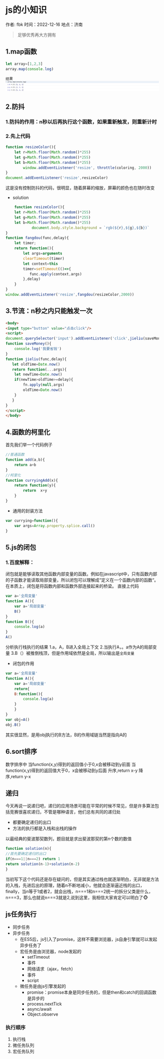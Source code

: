 # js的小知识
作者: fbk
时间：2022-12-16
地点：济南
>足够优秀再大方拥有


## 1.map函数
```js
let array=[1,2,3]
array.map(console.log)
```

`结果`
![](../img/2022-12-16/map结果.png)

## 2.防抖
### 1.防抖的作用：n秒以后再执行这个函数，如果重新触发，则重新计时
### 2.先上代码
```js
function resizeColor(){
    let r=Math.floor(Math.random()*255)
    let g=Math.floor(Math.random()*255)
    let b=Math.floor(Math.random()*255)
        window.addEventListener('resize', throttle(coloring, 2000))
}
document.addEventListener('resize',resizeColor)
```
这是没有控制防抖的代码，很明显，随着屏幕的缩放，屏幕的颜色也在随时改变
- solution
```js
    function resizeColor(){
    let r=Math.floor(Math.random()*255)
    let g=Math.floor(Math.random()*255)
    let b=Math.floor(Math.random()*255)
            document.body.style.background = `rgb(${r},${g},${b})`
}
function fangdou(func,delay){
    let timer;
    return function(){
        let args=arguments
        clearTimeout(timer)
        let context=this
        timer=setTimeout(()=>{
           func.apply(context,args)
        },delay)
    }
}
window.addEventListener('resize',fangdou(resizeColor,2000))
```

## 3.节流：n秒之内只能触发一次
```html
<body>
<input type="button" value="点击click"/>
<script>
document.querySelector('input').addEventListener('click',jieliu(saveMoney,2000))
function saveMoney(){
    console.log('我要省钱')
}
function jieliu(func,delay){
   let oldTime=Date.now()
   return function(...args){
    let newTime=Date.now()
    if(newTime>oldTime>=delay){
        fn.apply(null,args)
        oldTime=Date.now()
    }
   }
}
</script>
</body>
```

## 4.函数的柯里化
首先我们举一个代码例子
```js
//普通函数
function add(a,b){
    return a+b
}
//柯里化
function curryingAdd(x){
    return function(y){
        return  x+y
    }
}
```
- 通用的封装方法
```js
var currying=function(){
    var args=Array.property.splice.call()
}
```

## 5.js的闭包
### 1.百度解释：
闭包就是能够读取其他函数内部变量的函数。例如在javascript中，只有函数内部的子函数才能读取局部变量，所以闭包可以理解成“定义在一个函数内部的函数“。在本质上，闭包是将函数内部和函数外部连接起来的桥梁。
直接上代码
```js
var a='全局变量'
function A(){
    var a='局部变量'
    B()
}
function B(){
    console.log(a)
}
A()
```
分析执行栈执行的结果
1.a，A，B进入全局上下文
2.当执行A，。a作为A的局部变量
3.B（）被推倒栈顶，但是作用域依然是全局，所以输出是`全局变量`
- 闭包的作用
```js
var a='全局变量'
function A(){ 
    var a='局部变量'
    return{
    B:function(){
        console.log(a)
    }
    }
}
var obj=A()
obj.B()
```
其实很显然，是用obj执行的B方法，B的作用域链当然是指向A的
## 6.sort排序
数字排序中
当function(x,y)得到的返回值小于0,x会被移动到y前面
当function(x,y)得到的返回值大于0，x会被移动到y后面
升序,return x-y
降序,return y-x
## 递归
今天再说一说递归吧，递归的应用场景可能在平常的时候不常见，但是许多算法包括竞赛很喜欢递归，不管是哪种语言，他们总有共同的递归处
- 都要确定递归的出口
- 方法的执行都是入栈和出栈的操作

以最经典的斐波那契数列，题目就是求出斐波那契的第n个数的数值
```js
function solution(n){
//首先要确定递归的出口
if(n===1||n===2) return 1
return solution(n-1)+solution(n-2)
}
```
当初写下这个代码还是存在疑问的，但是其实通过栈也就逐渐明白，无非就是方法的入栈，先进后出的原理，随着n不断地减小，他就会逐渐逼近栈的出口，finally，当n等于1或者2，就会出栈，n===1和n===2统一的拆分父类是什么，n===3，那么也就说n===3就是2,说到这里，我相信大家肯定可以明白了🐵

## js任务执行
- 同步任务
- 异步任务
  - 在ES5后，js引入了promise，这样不需要浏览器，js自身引擎就可以发起异步任务了
  - 宏任务是由浏览器，node发起的
    - setTimeout
    - 事件
    - 网络请求（ajax，fetch）
    - 事件
    - script
  - 微任务是由js引擎发起的
    - promise：promise本身是同步任务的，但是then和catch的回调函数是异步的
    - process.nextTick
    - async/await
    - Object.observe
### 执行顺序
1. 执行栈
2. 微任务队列
3. 宏任务队列
